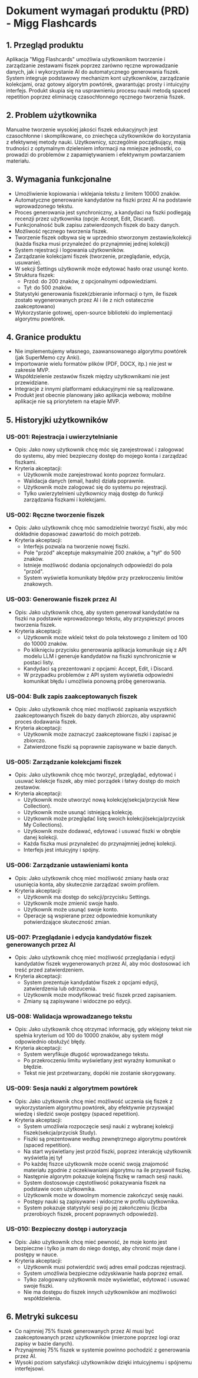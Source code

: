 # Dokument wymagań produktu (PRD) - Migg Flashcards
## 1. Przegląd produktu
Aplikacja "Migg Flashcards" umożliwia użytkownikom tworzenie i zarządzanie zestawami fiszek poprzez zarówno ręczne wprowadzanie danych, jak i wykorzystanie AI do automatycznego generowania fiszek. System integruje podstawowy mechanizm kont użytkowników, zarządzanie kolekcjami, oraz gotowy algorytm powtórek, gwarantując prosty i intuicyjny interfejs. Produkt skupia się na usprawnieniu procesu nauki metodą spaced repetition poprzez eliminację czasochłonnego ręcznego tworzenia fiszek.

## 2. Problem użytkownika
Manualne tworzenie wysokiej jakości fiszek edukacyjnych jest czasochłonne i skomplikowane, co zniechęca użytkowników do korzystania z efektywnej metody nauki. Użytkownicy, szczególnie początkujący, mają trudności z optymalnym dzieleniem informacji na mniejsze jednostki, co prowadzi do problemów z zapamiętywaniem i efektywnym powtarzaniem materiału.

## 3. Wymagania funkcjonalne
- Umożliwienie kopiowania i wklejania tekstu z limitem 10000 znaków.
- Automatyczne generowanie kandydatów na fiszki przez AI na podstawie wprowadzonego tekstu.
- Proces generowania jest synchroniczny, a kandydaci na fiszki podlegają recenzji przez użytkownika (opcje: Accept, Edit, Discard).
- Funkcjonalność bulk zapisu zatwierdzonych fiszek do bazy danych.
- Możliwość ręcznego tworzenia fiszek.
- Tworzenie fiszek odbywa się w uprzednio stworzonym zestawie/kolekcji (każda fiszka musi przynależeć do przynajmniej jednej kolekcji)
- System rejestracji i logowania użytkowników.
- Zarządzanie kolekcjami fiszek (tworzenie, przeglądanie, edycja, usuwanie).
- W sekcji Settings użytkownik może edytować hasło oraz usunąć konto.
- Struktura fiszek:
  - Przód: do 200 znaków, z opcjonalnymi odpowiedziami.
  - Tył: do 500 znaków.
- Statystyki generowania fiszek(zbieranie informacji o tym, ile fiszek zostało wygenerowanych przez AI i ile z nich ostatecznie zaakceptowano)
- Wykorzystanie gotowej, open-source biblioteki do implementacji algorytmu powtórek.

## 4. Granice produktu
- Nie implementujemy własnego, zaawansowanego algorytmu powtórek (jak SuperMemo czy Anki).
- Importowanie wielu formatów plików (PDF, DOCX, itp.) nie jest w zakresie MVP.
- Współdzielenie zestawów fiszek między użytkownikami nie jest przewidziane.
- Integracje z innymi platformami edukacyjnymi nie są realizowane.
- Produkt jest obecnie planowany jako aplikacja webowa; mobilne aplikacje nie są priorytetem na etapie MVP.

## 5. Historyjki użytkowników

### US-001: Rejestracja i uwierzytelnianie
- Opis: Jako nowy użytkownik chcę móc się zarejestrować i zalogować do systemu, aby mieć bezpieczny dostęp do mojego konta i zarządzać fiszkami.
- Kryteria akceptacji:
  - Użytkownik może zarejestrować konto poprzez formularz.
  - Walidacja danych (email, hasło) działa poprawnie.
  - Użytkownik może zalogować się do systemu po rejestracji.
  - Tylko uwierzytelnieni użytkownicy mają dostęp do funkcji zarządzania fiszkami i kolekcjami.

### US-002: Ręczne tworzenie fiszek
- Opis: Jako użytkownik chcę móc samodzielnie tworzyć fiszki, aby móc dokładnie dopasować zawartość do moich potrzeb.
- Kryteria akceptacji:
  - Interfejs pozwala na tworzenie nowej fiszki.
  - Pole "przód" akceptuje maksymalnie 200 znaków, a "tył" do 500 znaków.
  - Istnieje możliwość dodania opcjonalnych odpowiedzi do pola "przód".
  - System wyświetla komunikaty błędów przy przekroczeniu limitów znakowych.

### US-003: Generowanie fiszek przez AI
- Opis: Jako użytkownik chcę, aby system generował kandydatów na fiszki na podstawie wprowadzonego tekstu, aby przyspieszyć proces tworzenia fiszek.
- Kryteria akceptacji:
  - Użytkownik może wkleić tekst do pola tekstowego z limitem od 100 do 10000 znaków.
  - Po kliknięciu przycisku generowania aplikacja komunikuje się z API modelu LLM i generuje kandydatów na fiszki synchronicznie w postaci listy.
  - Kandydaci są prezentowani z opcjami: Accept, Edit, i Discard.
  - W przypadku problemów z API system wyświetla odpowiedni komunikat błędu i umożliwia ponowną próbę generowania.

### US-004: Bulk zapis zaakceptowanych fiszek
- Opis: Jako użytkownik chcę mieć możliwość zapisania wszystkich zaakceptowanych fiszek do bazy danych zbiorczo, aby usprawnić proces dodawania fiszek.
- Kryteria akceptacji:
  - Użytkownik może zaznaczyć zaakceptowane fiszki i zapisać je zbiorczo.
  - Zatwierdzone fiszki są poprawnie zapisywane w bazie danych.

### US-005: Zarządzanie kolekcjami fiszek
- Opis: Jako użytkownik chcę móc tworzyć, przeglądać, edytować i usuwać kolekcje fiszek, aby mieć porządek i łatwy dostęp do moich zestawów.
- Kryteria akceptacji:
  - Użytkownik może utworzyć nową kolekcję(sekcja/przycisk New Collection).
  - Użytkownik może usunąć istniejącą kolekcję.
  - Użytkownik może przeglądać listę swoich kolekcji(sekcja/przycisk My Collections).
  - Użytkownik może dodawać, edytować i usuwać fiszki w obrębie danej kolekcji.
  - Każda fiszka musi przynależeć do przynajmniej jednej kolekcji.
  - Interfejs jest intuicyjny i spójny.

### US-006: Zarządzanie ustawieniami konta
- Opis: Jako użytkownik chcę mieć możliwość zmiany hasła oraz usunięcia konta, aby skutecznie zarządzać swoim profilem.
- Kryteria akceptacji:
  - Użytkownik ma dostęp do sekcji/przycisku Settings.
  - Użytkownik może zmienić swoje hasło.
  - Użytkownik może usunąć swoje konto.
  - Operacje są wspierane przez odpowiednie komunikaty potwierdzające skuteczność zmian.

### US-007: Przeglądanie i edycja kandydatów fiszek generowanych przez AI
- Opis: Jako użytkownik chcę mieć możliwość przeglądania i edycji kandydatów fiszek wygenerowanych przez AI, aby móc dostosować ich treść przed zatwierdzeniem.
- Kryteria akceptacji:
  - System prezentuje kandydatów fiszek z opcjami edycji, zatwierdzenia lub odrzucenia.
  - Użytkownik może modyfikować treść fiszek przed zapisaniem.
  - Zmiany są zapisywane i widoczne po edycji.

### US-008: Walidacja wprowadzanego tekstu
- Opis: Jako użytkownik chcę otrzymać informację, gdy wklejony tekst nie spełnia kryterium od 100 do 10000 znaków, aby system mógł odpowiednio obsłużyć błędy.
- Kryteria akceptacji:
  - System weryfikuje długość wprowadzanego tekstu.
  - Po przekroczeniu limitu wyświetlany jest wyraźny komunikat o błędzie.
  - Tekst nie jest przetwarzany, dopóki nie zostanie skorygowany.

### US-009: Sesja nauki z algorytmem powtórek
- Opis: Jako użytkownik chcę mieć możliwość uczenia się fiszek z wykorzystaniem algorytmu powtórek, aby efektywnie przyswajać wiedzę i śledzić swoje postępy (spaced repetition).
- Kryteria akceptacji:
  - System umożliwia rozpoczęcie sesji nauki z wybranej kolekcji fiszek(sekcja/przycisk Study).
  - Fiszki są prezentowane według zewnętrznego algorytmu powtórek (spaced repetition).
  - Na start wyświetlany jest przód fiszki, poprzez interakcję użytkownik wyświetla jej tył
  - Po każdej fiszce użytkownik może ocenić swoją znajomość materiału zgodnie z oczekiwaniami algorytmu na ile przyswoił fiszkę.
  - Następnie algorytm pokazuje kolejną fiszkę w ramach sesji nauki.
  - System dostosowuje częstotliwość pokazywania fiszek na podstawie ocen użytkownika.
  - Użytkownik może w dowolnym momencie zakończyć sesję nauki.
  - Postępy nauki są zapisywane i widoczne w profilu użytkownika.
  - System pokazuje statystyki sesji po jej zakończeniu (liczba przerobioych fiszek, procent poprawnych odpowiedzi).

### US-010: Bezpieczny dostęp i autoryzacja
- Opis: Jako użytkownik chcę mieć pewność, że moje konto jest bezpieczne i tylko ja mam do niego dostęp, aby chronić moje dane i postępy w nauce.
- Kryteria akceptacji:
  - Użytkownik musi potwierdzić swój adres email podczas rejestracji.
  - System umożliwia bezpieczne odzyskiwanie hasła poprzez email.
  - Tylko zalogowany użytkownik może wyświetlać, edytować i usuwać swoje fiszki.
  - Nie ma dostępu do fiszek innych użytkowników ani możliwości współdzielenia.

## 6. Metryki sukcesu
- Co najmniej 75% fiszek generowanych przez AI musi być zaakceptowanych przez użytkowników (mierzone poprzez logi oraz zapisy w bazie danych).
- Przynajmniej 75% fiszek w systemie powinno pochodzić z generowania przez AI.
- Wysoki poziom satysfakcji użytkowników dzięki intuicyjnemu i spójnemu interfejsowi.